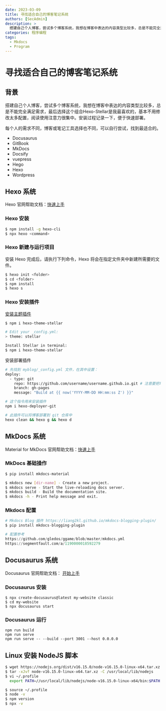 ```yaml
---
date: 2023-03-09
title: 寻找适合自己的博客笔记系统
authors: [SecAdmin]
description: >
  搭建自己个人博客，尝试多个博客系统，我想在博客中表达的内容类型比较多，总是不能完全满足需求，最后选择这个组合Hexo-Stellar是我最喜欢的，基本不用修改太多配置，阅读使用注意力很集中。安装过程记录一下，便于快速部署。
categories: 程序编程
tags:
  - Mkdocs
  - Program
---
```


# 寻找适合自己的博客笔记系统

## 背景

搭建自己个人博客，尝试多个博客系统，我想在博客中表达的内容类型比较多，总是不能完全满足需求，最后选择这个组合Hexo-Stellar是我最喜欢的，基本不用修改太多配置，阅读使用注意力很集中。安装过程记录一下，便于快速部署。

每个人的需求不同，博客或笔记工具选择也不同，可以自行尝试，找到最适合的。
* Docusaurus
* GitBook
* MkDocs
* Docsify
* vuepress
* Hego
* Hexo
* Wordpress

## Hexo 系统

Hexo 官网帮助文档：[快速上手](https://hexo.io/zh-cn/docs/)

### Hexo 安装
```bash
$ npm install -g hexo-cli
$ npx hexo <command>
```

### Hexo 新建与运行项目

安装 Hexo 完成后，请执行下列命令，Hexo 将会在指定文件夹中新建所需要的文件。

```bash
$ hexo init <folder>
$ cd <folder>
$ npm install
$ hexo s
```

### Hexo 安装插件

[安装主题插件](https://github.com/xaoxuu/hexo-theme-stellar)

```bash
$ npm i hexo-theme-stellar

# Edit your _config.yml:
> theme: stellar

Install Stellar in terminal:
$ npm i hexo-theme-stellar
```

安装部署插件

```bash
# 先找到 myblog/_config.yml 文件，在其中设置：
deploy:
  - type: git
    repo: https://github.com/username/username.github.io.git # 注意要把地址改为自己的仓库地址
    branch: gh-pages
    message: "Build at {{ now('YYYY-MM-DD HH:mm:ss Z') }}"

# 这个指令用来安装插件
npm i hexo-deployer-git

# 此插件可以将博客部署到 git 仓库中
hexo clean && hexo g && hexo d
```

## MkDocs 系统

Material for MkDocs 官网帮助文档：[快速上手](https://squidfunk.github.io/mkdocs-material/getting-started/)

### MkDocs 基础操作

```bash
$ pip install mkdocs-material

$ mkdocs new [dir-name] - Create a new project.
$ mkdocs serve - Start the live-reloading docs server.
$ mkdocs build - Build the documentation site.
$ mkdocs -h - Print help message and exit.
```

### Mkdocs 配置

```python
# Mkdocs Blog 插件 https://liang2kl.github.io/mkdocs-blogging-plugin/
$ pip install mkdocs-blogging-plugin

# 配置参考
https://github.com/gledos/ggame/blob/master/mkdocs.yml
https://segmentfault.com/a/1190000018592279
```

## Docusaurus 系统

Docusaurus 官网帮助文档： [开始上手](https://docusaurus.io/zh-CN/)

### Docusaurus 安装
```nodejs
$ npx create-docusaurus@latest my-website classic
$ cd my-website 
$ npx docusaurus start
```

### Docusaurus 运行
```nodejs
npm run build
npm run serve
npm run serve -- --build --port 3001 --host 0.0.0.0
```

## Linux 安装 NodeJS 脚本

```bash
$ wget https://nodejs.org/dist/v16.15.0/node-v16.15.0-linux-x64.tar.xz
$ tar -xJvf node-v16.15.0-linux-x64.tar.xz -C /usr/local/lib/nodejs 
$ vi ~/.profile 
  export PATH=//usr/local/lib/nodejs/node-v16.15.0-linux-x64/bin:$PATH

$ source ~/.profile
$ node -v 
$ npm version 
$ npx -v
```